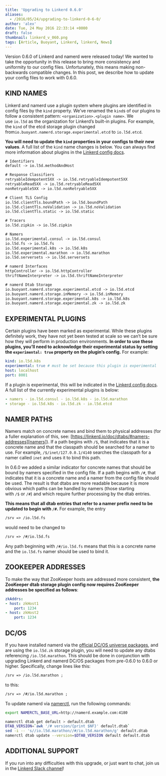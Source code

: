 ```yaml
---
title: 'Upgrading to Linkerd 0.6.0'
aliases:
  - /2016/05/24/upgrading-to-linkerd-0-6-0/
author: 'alex'
date: Tue, 24 May 2016 22:33:14 +0000
draft: false
thumbnail: linkerd_v_060.png
tags: [Article, Buoyant, Linkerd, linkerd, News]
---
```


Version 0.6.0 of Linkerd and namerd were released today! We wanted to take the opportunity in this release to bring more consistency and uniformity to our config files. Unfortunately, this means making non-backwards compatible changes. In this post, we describe how to update your config files to work with 0.6.0.

## KIND NAMES

Linkerd and namerd use a plugin system where plugins are identified in config files by the `kind` property. We’ve renamed the `kind`s of our plugins to follow a consistent pattern: `<organization>.<plugin name>`. We use `io.l5d` as the organization for Linkerd’s built-in plugins. For example, the `kind` of the etcd storage plugin changed from`io.buoyant.namerd.storage.experimental.etcd` to `io.l5d.etcd`.

**You will need to update the `kind` properties in your configs to their new values**. A full list of the `kind` name changes is below. You can always find more information about plugins in the [Linkerd config docs](https://linkerd.io/doc/0.6.0/linkerd/config/).

```txt
# Identifiers
default -> io.l5d.methodAndHost

# Response Classifiers
retryableIdempotent5XX -> io.l5d.retryableIdempotent5XX
retryableRead5XX -> io.l5d.retryableRead5XX
nonRetryable5XX -> io.l5d.nonRetryable5XX

# Client TLS Config
io.l5d.clientTls.boundPath -> io.l5d.boundPath
io.l5d.clientTls.noValidation -> io.l5d.noValidation
io.l5d.clientTls.static -> io.l5d.static

# Tracers
io.l5d.zipkin -> io.l5d.zipkin

# Namers
io.l5d.experimental.consul -> io.l5d.consul
io.l5d.fs -> io.l5d.fs
io.l5d.experimental.k8s -> io.l5d.k8s
io.l5d.experimental.marathon -> io.l5d.marathon
io.l5d.serversets -> io.l5d.serversets

# namerd Interfaces
httpController -> io.l5d.httpController
thriftNameInterpreter -> io.l5d.thriftNameInterpreter

# namerd Dtab Storage
io.buoyant.namerd.storage.experimental.etcd -> io.l5d.etcd
io.buoyant.namerd.storage.inMemory -> io.l5d.inMemory
io.buoyant.namerd.storage.experimental.k8s -> io.l5d.k8s
io.buoyant.namerd.storage.experimental.zk -> io.l5d.zk
```

## EXPERIMENTAL PLUGINS

Certain plugins have been marked as experimental. While these plugins definitely work, they have not yet been tested at scale so we can’t be sure how they will perform in production environments. **In order to use these plugins, you’ll need to acknowledge their experimental status by setting the `experimental: true` property on the plugin’s config.** For example:

```yml
kind: io.l5d.k8s
experimental: true # must be set because this plugin is experimental
host: localhost
port: 8001
```

If a plugin is experimental, this will be indicated in the [Linkerd config docs](https://linkerd.io/doc/0.6.0/linkerd/config/). A full list of the currently experimental plugins is below:

```yml
- namers - io.l5d.consul - io.l5d.k8s - io.l5d.marathon
- storage - io.l5d.k8s - io.l5d.zk - io.l5d.etcd
```

## NAMER PATHS

Namers match on concrete names and bind them to physical addresses (for a fuller explanation of this, see: [https://linkerd.io/doc/dtabs/#namers-addresses][namers]). If a path begins with `/$`, that indicates that it is a concrete name and that the classpath should be searched for a namer to use. For example, `/$/inet/127.0.0.1/4140` searches the classpath for a namer called `inet` and uses it to bind this path.

In 0.6.0 we added a similar indicator for concrete names that should be bound by namers specified in the config file. If a path begins with `/#`, that indicates that it is a concrete name and a namer from the config file should be used. The result is that dtabs are more readable because it is more obvious which paths can be handled by namers (those starting with `/$` or `/#`) and which require further processing by the dtab entries.

**This means that all dtab entries that refer to a namer prefix need to be updated to begin with `/#`.** For example, the entry

```txt
/srv => /io.l5d.fs
```

would need to be changed to

```txt
/srv => /#/io.l5d.fs
```

Any path beginning with `/#/io.l5d.fs` means that this is a concrete name and the `io.l5d.fs` namer should be used to bind it.

## ZOOKEEPER ADDRESSES

To make the way that ZooKeeper hosts are addressed more consistent, **the ZooKeeper dtab storage plugin config now requires ZooKeeper addresses be specified as follows**:

```yml
zkAddrs:
- host: zkHost1
    port: 1234
- host: zkHost2
    port: 1234
```

## DC/OS

If you have installed namerd via the [official DC/OS universe packages](https://github.com/mesosphere/universe), and are using the `io.l5d.zk` storage plugin, you will need to update any dtabs referencing `/io.l5d.marathon`. This should be done in conjunction with upgrading Linkerd and namerd DC/OS packages from pre-0.6.0 to 0.6.0 or higher. Specifically, change lines like this:

```txt
/srv => /io.l5d.marathon ;
```

to this:

```txt
/srv => /#/io.l5d.marathon ;
```

To update namerd via [namerctl](https://github.com/linkerd/namerctl), run the following commands:

```bash
export NAMERCTL_BASE_URL=http://namerd.example.com:4180

namerctl dtab get default > default.dtab
DTAB_VERSION=`awk '/# version/{print $NF}' default.dtab`
sed -i -- 's//io.l5d.marathon//#/io.l5d.marathon/g' default.dtab
namerctl dtab update --version=$DTAB_VERSION default default.dtab
```

## ADDITIONAL SUPPORT

If you run into any difficulties with this upgrade, or just want to chat, join us in the [Linkerd Slack channel](http://slack.linkerd.io/)!

[namers]: https://linkerd.io/doc/dtabs/#namers-addresses
